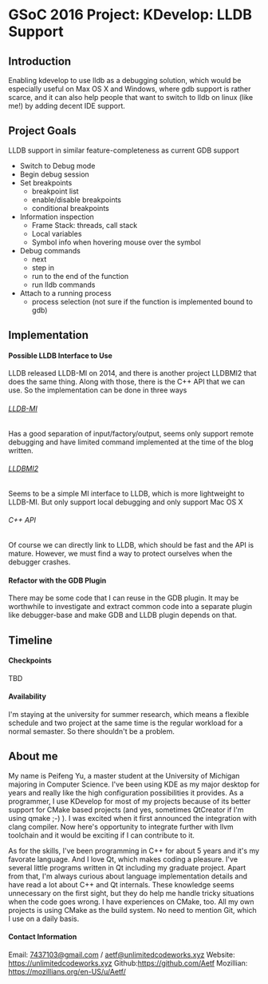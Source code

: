 # GSoC 2016 Project: KDevelop: LLDB Support

## Introduction
Enabling kdevelop to use lldb as a debugging solution, which would be especially useful on Max OS X and Windows, where gdb support is rather scarce, and it can also help people that want to switch to lldb on linux (like me!) by adding decent IDE support.

## Project Goals
LLDB support in similar feature-completeness as current GDB support

- Switch to Debug mode
- Begin debug session
- Set breakpoints
    * breakpoint list
    * enable/disable breakpoints
    * conditional breakpoints
- Information inspection
    * Frame Stack: threads, call stack
    * Local variables
    * Symbol info when hovering mouse over the symbol
- Debug commands
    * next
    * step in
    * run to the end of the function
    * run lldb commands
- Attach to a running process
    * process selection (not sure if the function is implemented bound to gdb)

## Implementation

#### Possible LLDB Interface to Use
LLDB released LLDB-MI on 2014, and there is another project LLDBMI2 that does the same thing. Along with those, there is the C++ API that we can use. So the implementation can be done in three ways

######  [LLDB-MI](http://www.codeplay.com/portal/lldb-mi-driver---part-1-introduction)
Has a good separation of input/factory/output, seems only support remote debugging and have limited command implemented at the time of the blog written.

###### [LLDBMI2](https://github.com/freedib/lldbmi2)
Seems to be a simple MI interface to LLDB, which is more lightweight to LLDB-MI. But only support local debugging and only support Mac OS X

###### C++ API
Of course we can directly link to LLDB, which should be fast and the API is mature. However, we must find a way to protect ourselves when the debugger crashes.

#### Refactor with the GDB Plugin
There may be some code that I can reuse in the GDB plugin. It may be worthwhile to investigate and extract common code into a separate plugin like debugger-base and make GDB and LLDB plugin depends on that.

## Timeline

#### Checkpoints
TBD

#### Availability
I'm staying at the university for summer research, which means a flexible schedule and two project at the same time is the regular workload for a normal semaster. So there shouldn't be a problem.


## About me
My name is Peifeng Yu, a master student at the University of Michigan majoring in Computer Science. I've been using KDE as my major desktop for years and really like the high configuration possibilities it provides. As a programmer, I use KDevelop for most of my projects because of its better support for CMake based projects (and yes, sometimes QtCreator if I'm using qmake ;-) ). I was excited when it first announced the integration with clang compiler. Now here's opportunity to integrate further with llvm toolchain and it would be exciting if I can contribute to it.

As for the skills, I've been programming in C++ for about 5 years and it's my favorate language. And I love Qt, which makes coding a pleasure. I've several little programs written in Qt including my graduate project. Apart from that, I'm always curious about language implementation details and have read a lot about C++ and Qt internals. These knowledge seems unnecessary on the first sight, but they do help me handle tricky situations when the code goes wrong. I have experiences on CMake, too. All my own projects is using CMake as the build system. No need to mention Git, which I use on a daily basis.

#### Contact Information
Email: 7437103@gmail.com / aetf@unlimitedcodeworks.xyz
Website: https://unlimitedcodeworks.xyz
Github:https://github.com/Aetf
Mozillian: https://mozillians.org/en-US/u/Aetf/

[1]: https://bugs.eclipse.org/bugs/show_bug.cgi?id=405670
